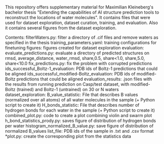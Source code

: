 This repository offers supplementary material for Maximilian Kleineberg's bachelor thesis "Extending the capabilities of AI structure prediction tools to reconstruct the locations of water molecules". It contains files that were used for dataset exploration, dataset curation, training, and evaluation. Also it contains several figures from the dataset exploration.

Contents:
filterWaters.py: filter a directory of .cif files and remove waters as specified in the thesis
training_parameters.yaml: training configurations for finetuning
figures: figures created for dataset exploration
evaluation:
  evaluate_predictions.py: evaluate a directory of predicted structures on rmsd, average_distance, water_rmsd, share,0.5, share<1.0, share,5.0, share<10.0
  fix_predictions.py: fix the problem with corrupted predictions
  ids_successful_Boltz-1_evaluation: PDB ids of Boltz-1 predictions that could be aligned
  ids_successful_modified-Boltz_evaluation: PDB ids of modified-Boltz predictions that could be aligned
  evaluation_results: .json files with the results from running prediction on Casp/test dataset, with modified-Boltz (trained) and Boltz-1 (untrained) on 30 or N waters
dataset_exploration:
  B_value_statistic: File that describes B values (normalized over all atoms) of all water molecules in the sample (+ Python script to create it)
  H_bonds_statistic: File that describes number of hydrogen bonds for each water in the sample (+ Python script to create it)
  combined_plot.py: code to create a plot combining violin and swarm plot
  h_bond_statistics_prody.py: saves figure of distribution of hydrogen bonds per water
  histogram_normalized_B_value.py: save figure of distribution of normalized B_values
  list_file: PDB ids of the sample in .txt and .csv format
  *plot.py: create the corresponding plot from the statistics data
